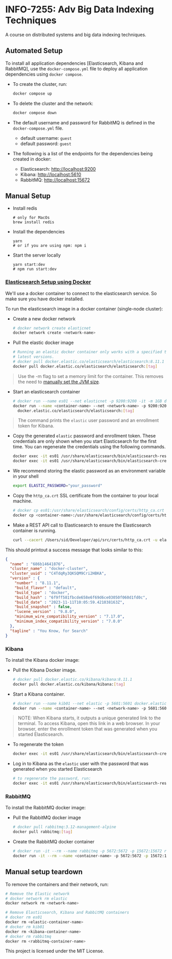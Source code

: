 # INFO-7255: Adv Big Data Indexing Techniques

A course on distributed systems and big data indexing techniques.

## Automated Setup

To install all application dependencies [Elasticsearch, Kibana and RabbitMQ], use the `docker-compose.yml` file to deploy all application dependencies using `docker compose`.

- To create the cluster, run:

  ```bash
  docker compose up
  ```

- To delete the cluster and the network:

  ```bash
  docker compose down
  ```

- The default username and password for RabbitMQ is defined in the `docker-compose.yml` file.
  - default username: `guest`
  - default password: `guest`

- The following is a list of the endpoints for the dependencies being created in docker:
  - Elasticsearch: [http://localhost:9200](http://localhost:9200)
  - Kibana: [http://localhost:5610](http://localhost:5610)
  - RabbitMQ: [http://localhost:15672](http://localhost:15672)

## Manual Setup

- Install redis

  ```shell
  # only for MacOs
  brew install redis
  ```

- Install the dependencies

   ```shell
   yarn
   # or if you are using npm: npm i
   ```

- Start the server locally

   ```shell
   yarn start:dev
   # npm run start:dev
   ```

### [Elasticsearch Setup using Docker](https://www.elastic.co/guide/en/elasticsearch/reference/8.11/docker.html)

We'll use a docker container to connect to the elasticsearch service. So make sure you have docker installed.

To run the elasticsearch image in a docker container (single-node cluster):

- Create a new docker network

  ```bash
  # docker network create elasticnet
  docker network create <network-name>
  ```

- Pull the elastic docker image

  ```bash
  # Running an elastic docker container only works with a specified tag, not with
  # latest versions.
  # docker pull docker.elastic.co/elasticsearch/elasticsearch:8.11.1
  docker pull docker.elastic.co/elasticsearch/elasticsearch:[tag]
  ```

> Use the -m flag to set a memory limit for the container. This removes the need to [manually set the JVM size](https://www.elastic.co/guide/en/elasticsearch/reference/8.11/docker.html#docker-set-heap-size).

- Start an elasticsearch container

  ```bash
  # docker run --name es01 --net elasticnet -p 9200:9200 -it -m 1GB docker.elastic.co/elasticsearch/elasticsearch:8.11.1
  docker run --name <container-name> --net <network-name> -p 9200:9200 -it -m 1GB \
    docker.elastic.co/elasticsearch/elasticsearch:[tag]
  ```

> The command prints the `elastic` user password and an enrollment token for Kibana.

- Copy the generated `elastic` password and enrollment token. These credentials are only shown when you start Elasticsearch for the first time. You can regenerate the credentials using the following commands.

  ```bash
  docker exec -it es01 /usr/share/elasticsearch/bin/elasticsearch-reset-password -u elastic
  docker exec -it es01 /usr/share/elasticsearch/bin/elasticsearch-create-enrollment-token -s kibana
  ```

- We recommend storing the elastic password as an environment variable in your shell

  ```bash
  export ELASTIC_PASSWORD="your_password"
  ```

- Copy the `http_ca.crt` SSL certificate from the container to your local machine.

  ```bash
  # docker cp es01:/usr/share/elasticsearch/config/certs/http_ca.crt /Users/sid/Developer/api/src/certs
  docker cp <container-name>:/usr/share/elasticsearch/config/certs/http_ca.crt /path/to/your/folder
  ```

- Make a REST API call to Elasticsearch to ensure the Elasticsearch container is running.

  ```bash
  curl --cacert /Users/sid/Developer/api/src/certs/http_ca.crt -u elastic:$ELASTIC_PASSWORD https://localhost:9200
  ```

This should printout a success message that looks similar to this:

```json
{
  "name" : "686b14641876",
  "cluster_name" : "docker-cluster",
  "cluster_uuid" : "C4TdqRy3QKSQM9Cri2HBKA",
  "version" : {
    "number" : "8.11.1",
    "build_flavor" : "default",
    "build_type" : "docker",
    "build_hash" : "6f9ff581fbcde658e6f69d6ce03050f060d1fd0c",
    "build_date" : "2023-11-11T10:05:59.421038163Z",
    "build_snapshot" : false,
    "lucene_version" : "9.8.0",
    "minimum_wire_compatibility_version" : "7.17.0",
    "minimum_index_compatibility_version" : "7.0.0"
  },
  "tagline" : "You Know, for Search"
}
```

### Kibana

To install the Kibana docker image:

- Pull the Kibana Docker image.

  ```bash
  # docker pull docker.elastic.co/kibana/kibana:8.11.1
  docker pull docker.elastic.co/kibana/kibana:[tag]
  ```

- Start a Kibana container.

  ```bash
  # docker run --name kib01 --net elastic -p 5601:5601 docker.elastic.co/kibana/kibana:8.11.1
  docker run --name <container-name> --net <network-name> -p 5601:5601 docker.elastic.co/kibana/kibana:[tag]
  ```

> NOTE: When Kibana starts, it outputs a unique generated link to the terminal. To access Kibana, open this link in a web browser. In your browser, enter the enrollment token that was generated when you started Elasticsearch.

- To regenerate the token

  ```bash
  docker exec -it es01 /usr/share/elasticsearch/bin/elasticsearch-create-enrollment-token -s kibana
  ```

- Log in to Kibana as the `elastic` user with the password that was generated when you started Elasticsearch

  ```bash
  # to regenerate the password, run:
  docker exec -it es01 /usr/share/elasticsearch/bin/elasticsearch-reset-password -u elastic
  ```

### RabbitMQ

To install the RabbitMQ docker image:

- Pull the RabbitMQ docker image

  ```bash
  # docker pull rabbitmq:3.12-management-alpine
  docker pull rabbitmq:[tag]
  ```

- Create the RabbitMQ docker container

  ```bash
  # docker run -it --rm --name rabbitmq -p 5672:5672 -p 15672:15672 rabbitmq:3.12-management-alpine
  docker run -it --rm --name <container-name> -p 5672:5672 -p 15672:15672 rabbitmq:[tag]
  ```

## Manual setup teardown

To remove the containers and their network, run:

```bash
# Remove the Elastic network
# docker network rm elastic
docker network rm <network-name>

# Remove Elasticsearch, Kibana and RabbitMQ containers
# docker rm es01
docker rm <elastic-container-name>
# docker rm kib01
docker rm <kibana-container-name>
# docker rm rabbitmq
docker rm <rabbitmq-container-name>
```

This project is licensed under the MIT License.
